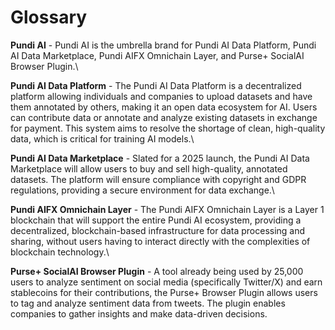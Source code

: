 # Glossary

**Pundi AI** - Pundi AI is the umbrella brand for Pundi AI Data Platform, Pundi AI Data Marketplace, Pundi AIFX Omnichain Layer, and Purse+ SocialAI Browser Plugin.\


**Pundi AI Data Platform** - The Pundi AI Data Platform is a decentralized platform allowing individuals and companies to upload datasets and have them annotated by others, making it an open data ecosystem for AI. Users can contribute data or annotate and analyze existing datasets in exchange for payment. This system aims to resolve the shortage of clean, high-quality data, which is critical for training AI models.\


**Pundi AI Data Marketplace** - Slated for a 2025 launch, the Pundi AI Data Marketplace will allow users to buy and sell high-quality, annotated datasets. The platform will ensure compliance with copyright and GDPR regulations, providing a secure environment for data exchange.\


**Pundi AIFX Omnichain Layer** - The Pundi AIFX Omnichain Layer is a Layer 1 blockchain that will support the entire Pundi AI ecosystem, providing a decentralized, blockchain-based infrastructure for data processing and sharing, without users having to interact directly with the complexities of blockchain technology.\


**Purse+ SocialAI Browser Plugin** - A tool already being used by 25,000 users to analyze sentiment on social media (specifically Twitter/X) and earn stablecoins for their contributions, the Purse+ Browser Plugin allows users to tag and analyze sentiment data from tweets. The plugin enables companies to gather insights and make data-driven decisions.
